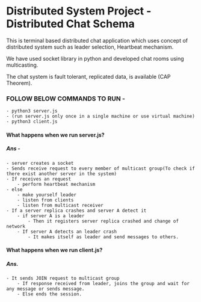 #  Distributed System Project - Distributed Chat Schema

This is terminal based distributed chat application which uses concept of distributed system such as leader selection, Heartbeat mechanism.

We have used socket library in python and developed chat rooms using multicasting. 

The chat system is fault tolerant, replicated data, is available (CAP Theorem).

### FOLLOW BELOW COMMANDS TO RUN -
    - python3 server.js
    - (run server.js only once in a single machine or use virtual machine)
    - python3 client.js

#### What happens when we run server.js?
##### Ans -
    - server creates a socket
    - Sends receive request to every member of multicast group(To check if there exist another server in the system)
    - If receives an request
        - perform heartbeat mechanism
    - else 
        - make yourself leader
        - listen from clients 
        - listen from multicast receiver 
    - If a server replica crashes and server A detect it
        - if server A is a leader
            - Then it registers server replica crashed and change of network 
        - If server A detects an leader crash
            - It makes itself as leader and send messages to others.

#### What happens when we run client.js?
##### Ans. 
    - It sends JOIN request to multicast group
        - If response received from leader, joins the group and wait for any message or sends message.
        - Else ends the session. 





